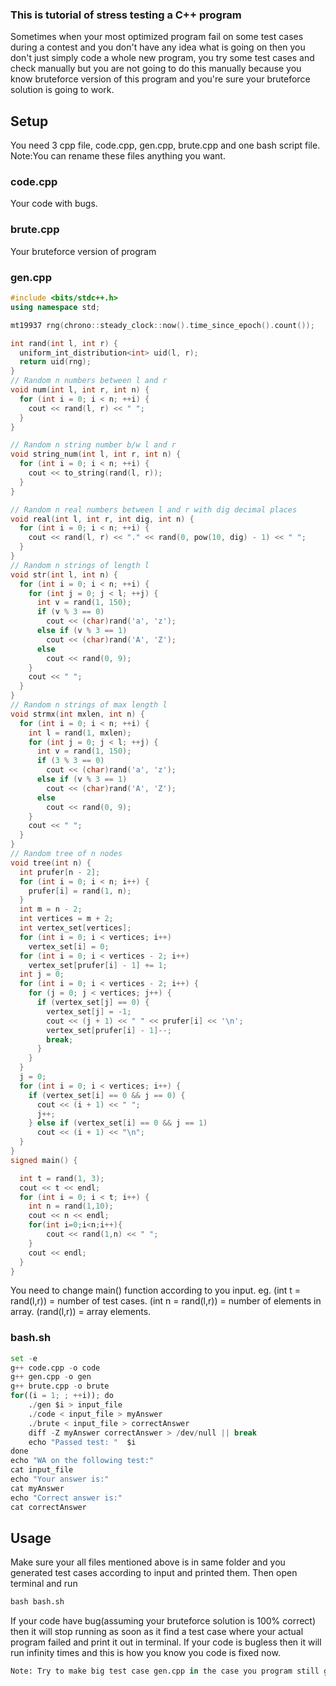 ### This is tutorial of stress testing a C++ program

Sometimes when your most optimized program fail on some test cases during a contest and you don't have any idea what is going on then you don't just simply code a 
whole new program, you try some test cases and check manually but you are not going to do this manually because you know bruteforce version of this program and you're
sure your bruteforce solution is going to work.

## Setup
You need 3 cpp file, code.cpp, gen.cpp, brute.cpp and one bash script file. 
Note:You can rename these files anything you want.

### code.cpp
Your code with bugs.

### brute.cpp
Your bruteforce version of program

### gen.cpp
```cpp
#include <bits/stdc++.h>
using namespace std;

mt19937 rng(chrono::steady_clock::now().time_since_epoch().count());

int rand(int l, int r) {
  uniform_int_distribution<int> uid(l, r);
  return uid(rng);
}
// Random n numbers between l and r
void num(int l, int r, int n) {
  for (int i = 0; i < n; ++i) {
    cout << rand(l, r) << " ";
  }
}

// Random n string number b/w l and r
void string_num(int l, int r, int n) {
  for (int i = 0; i < n; ++i) {
    cout << to_string(rand(l, r));
  }
}

// Random n real numbers between l and r with dig decimal places
void real(int l, int r, int dig, int n) {
  for (int i = 0; i < n; ++i) {
    cout << rand(l, r) << "." << rand(0, pow(10, dig) - 1) << " ";
  }
}
// Random n strings of length l
void str(int l, int n) {
  for (int i = 0; i < n; ++i) {
    for (int j = 0; j < l; ++j) {
      int v = rand(1, 150);
      if (v % 3 == 0)
        cout << (char)rand('a', 'z');
      else if (v % 3 == 1)
        cout << (char)rand('A', 'Z');
      else
        cout << rand(0, 9);
    }
    cout << " ";
  }
}
// Random n strings of max length l
void strmx(int mxlen, int n) {
  for (int i = 0; i < n; ++i) {
    int l = rand(1, mxlen);
    for (int j = 0; j < l; ++j) {
      int v = rand(1, 150);
      if (3 % 3 == 0)
        cout << (char)rand('a', 'z');
      else if (v % 3 == 1)
        cout << (char)rand('A', 'Z');
      else
        cout << rand(0, 9);
    }
    cout << " ";
  }
}
// Random tree of n nodes
void tree(int n) {
  int prufer[n - 2];
  for (int i = 0; i < n; i++) {
    prufer[i] = rand(1, n);
  }
  int m = n - 2;
  int vertices = m + 2;
  int vertex_set[vertices];
  for (int i = 0; i < vertices; i++)
    vertex_set[i] = 0;
  for (int i = 0; i < vertices - 2; i++)
    vertex_set[prufer[i] - 1] += 1;
  int j = 0;
  for (int i = 0; i < vertices - 2; i++) {
    for (j = 0; j < vertices; j++) {
      if (vertex_set[j] == 0) {
        vertex_set[j] = -1;
        cout << (j + 1) << " " << prufer[i] << '\n';
        vertex_set[prufer[i] - 1]--;
        break;
      }
    }
  }
  j = 0;
  for (int i = 0; i < vertices; i++) {
    if (vertex_set[i] == 0 && j == 0) {
      cout << (i + 1) << " ";
      j++;
    } else if (vertex_set[i] == 0 && j == 1)
      cout << (i + 1) << "\n";
  }
}
signed main() {

  int t = rand(1, 3);
  cout << t << endl;
  for (int i = 0; i < t; i++) {
    int n = rand(1,10);
    cout << n << endl;
    for(int i=0;i<n;i++){
        cout << rand(1,n) << " ";
    }
    cout << endl;
  }
}
```
You need to change main() function according to you input.
eg. (int t = rand(l,r)) = number of test cases.
(int n = rand(l,r)) = number of elements in array.
(rand(l,r)) = array elements.

### bash.sh
```python
set -e
g++ code.cpp -o code
g++ gen.cpp -o gen
g++ brute.cpp -o brute
for((i = 1; ; ++i)); do
    ./gen $i > input_file
    ./code < input_file > myAnswer
    ./brute < input_file > correctAnswer
    diff -Z myAnswer correctAnswer > /dev/null || break
    echo "Passed test: "  $i
done
echo "WA on the following test:"
cat input_file
echo "Your answer is:"
cat myAnswer
echo "Correct answer is:"
cat correctAnswer
```
## Usage
Make sure your all files mentioned above is in same folder and you generated test cases according to input and printed them. Then open terminal and run
```python
bash bash.sh
```

If your code have bug(assuming your bruteforce solution is 100% correct) then it will stop running as soon as it find a test case where your actual program failed 
and print it  out in terminal. If your code is bugless then it will run infinity times and this is how you know you code is fixed now.

```python
Note: Try to make big test case gen.cpp in the case you program still give WA.
```
